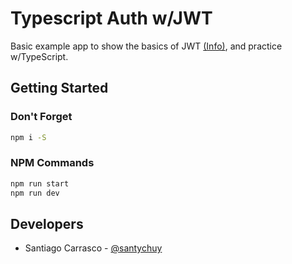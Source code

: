 # Typescript Auth w/JWT

Basic example app to show the basics of JWT [(Info)](https://jwt.io/), and practice w/TypeScript.

## Getting Started

### Don't Forget

``` bash
npm i -S
```

### NPM Commands

``` bash
npm run start
npm run dev
```

## Developers

* Santiago Carrasco - [@santychuy](https://github.com/santychuy)
